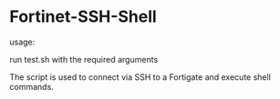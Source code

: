 # Fortinet-SSH-Shell

usage:

run test.sh with the required arguments

The script is used to connect via SSH to a Fortigate and execute shell commands.
